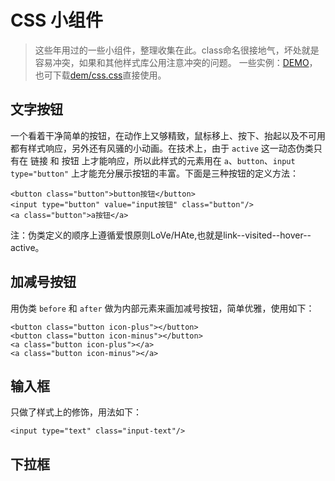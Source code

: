 # CSS 小组件

> 这些年用过的一些小组件，整理收集在此。class命名很接地气，坏处就是容易冲突，如果和其他样式库公用注意冲突的问题。
一些实例：[DEMO](demo/demo.html)，也可下载[dem/css.css](demo/css.css)直接使用。

## 文字按钮

一个看着干净简单的按钮，在动作上又够精致，鼠标移上、按下、抬起以及不可用都有样式响应，另外还有风骚的小动画。在技术上，由于 `active` 这一动态伪类只有在 链接 和 按钮 上才能响应，所以此样式的元素用在 `a`、`button`、`input type="button"` 上才能充分展示按钮的丰富。下面是三种按钮的定义方法：

    <button class="button">button按钮</button>
    <input type="button" value="input按钮" class="button"/>
    <a class="button">a按钮</a>
    
注：伪类定义的顺序上遵循爱恨原则LoVe/HAte,也就是link--visited--hover--active。

## 加减号按钮

用伪类 `before` 和 `after` 做为内部元素来画加减号按钮，简单优雅，使用如下：

    <button class="button icon-plus"></button>
    <button class="button icon-minus"></button>
    <a class="button icon-plus"></a>
    <a class="button icon-minus"></a>

## 输入框

只做了样式上的修饰，用法如下：

    <input type="text" class="input-text"/>

## 下拉框
